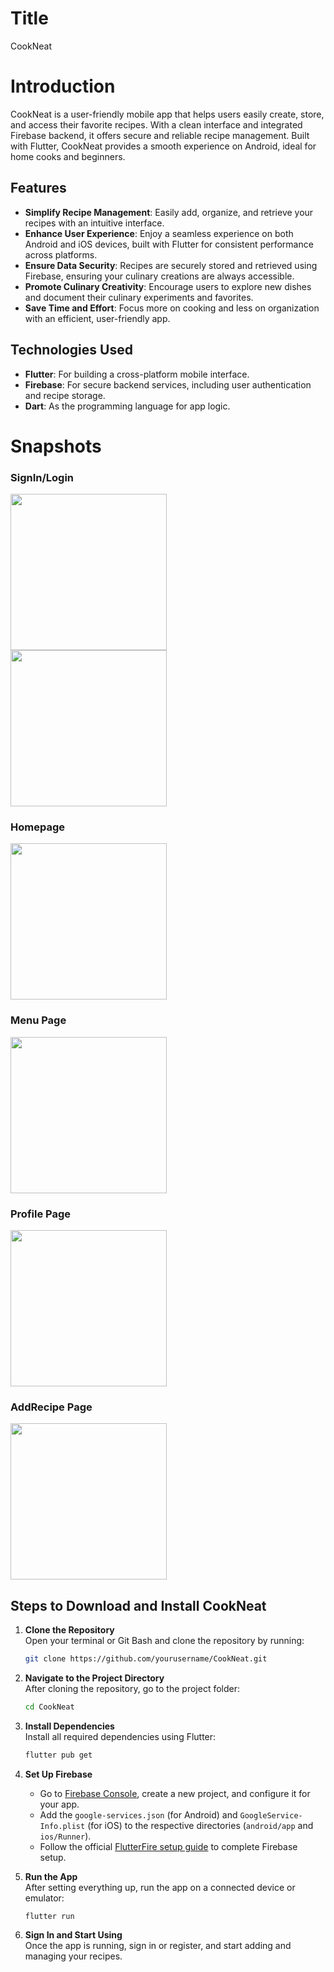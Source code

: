 # Title
CookNeat

# Introduction
CookNeat is a user-friendly mobile app that helps users easily create, store, and access their favorite recipes. With a clean interface and integrated Firebase backend, it offers secure and reliable recipe management. Built with Flutter, CookNeat provides a smooth experience on Android, ideal for home cooks and beginners.

## Features
- **Simplify Recipe Management**: Easily add, organize, and retrieve your recipes with an intuitive interface.
- **Enhance User Experience**: Enjoy a seamless experience on both Android and iOS devices, built with Flutter for consistent performance across platforms.
- **Ensure Data Security**: Recipes are securely stored and retrieved using Firebase, ensuring your culinary creations are always accessible.
- **Promote Culinary Creativity**: Encourage users to explore new dishes and document their culinary experiments and favorites.
- **Save Time and Effort**: Focus more on cooking and less on organization with an efficient, user-friendly app.

## Technologies Used

- **Flutter**: For building a cross-platform mobile interface.
- **Firebase**: For secure backend services, including user authentication and recipe storage.
- **Dart**: As the programming language for app logic.

# Snapshots
### SignIn/Login

<p align="left">
  <img src="https://github.com/user-attachments/assets/abe79a9e-69b8-4276-bdc4-c4a60c639e70" width="250" style="margin-right: 50;"/>
  <img src="https://github.com/user-attachments/assets/4f113457-7b80-4c2b-ac91-7e03db747510" width="250"/>
</p>

### Homepage
<img src="https://github.com/user-attachments/assets/c0e4e9a0-61f4-40d3-b07a-893ffe49cf28" width="250"/>


### Menu Page
<img src="https://github.com/user-attachments/assets/1a3dee41-11f4-4131-9352-0670ec5e09a3" width="250"/>

### Profile Page
<img src="https://github.com/user-attachments/assets/35ac6ab0-dc78-46d6-b550-b1e40a584fc7" width="250"/>

### AddRecipe Page
<img src="https://github.com/user-attachments/assets/917c7c91-0af2-4fa6-9ddd-7ea11ad0619a" width="250"/>



## Steps to Download and Install CookNeat

1. **Clone the Repository**  
   Open your terminal or Git Bash and clone the repository by running:

   ```bash
   git clone https://github.com/yourusername/CookNeat.git
   ```

2. **Navigate to the Project Directory**  
   After cloning the repository, go to the project folder:

   ```bash
   cd CookNeat
   ```

3. **Install Dependencies**  
   Install all required dependencies using Flutter:

   ```bash
   flutter pub get
   ```

4. **Set Up Firebase**  
   - Go to [Firebase Console](https://console.firebase.google.com/), create a new project, and configure it for your app.
   - Add the `google-services.json` (for Android) and `GoogleService-Info.plist` (for iOS) to the respective directories (`android/app` and `ios/Runner`).
   - Follow the official [FlutterFire setup guide](https://firebase.flutter.dev/docs/overview) to complete Firebase setup.

5. **Run the App**  
   After setting everything up, run the app on a connected device or emulator:

   ```bash
   flutter run
   ```

6. **Sign In and Start Using**  
   Once the app is running, sign in or register, and start adding and managing your recipes.


